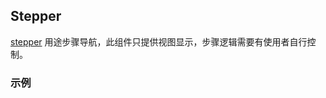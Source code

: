 ## Stepper

[stepper](https://material.google.com/components/steppers.html) 用途步骤导航，此组件只提供视图显示，步骤逻辑需要有使用者自行控制。

### 示例
